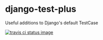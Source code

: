 # django-test-plus
Useful additions to Django's default TestCase

[![travis ci status image](https://secure.travis-ci.org/revsys/django-test-plus.png)](http://travis-ci.org/revsys/django-test-plus)
